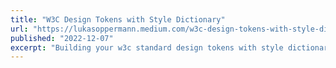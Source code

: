 ```yaml
---
title: "W3C Design Tokens with Style Dictionary"
url: "https://lukasoppermann.medium.com/w3c-design-tokens-with-style-dictionary-f7ff5f2ba98c"
published: "2022-12-07"
excerpt: "Building your w3c standard design tokens with style dictionary"
---
```

